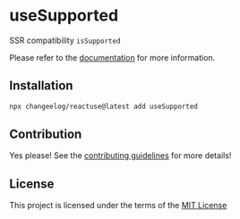 # useSupported

SSR compatibility `isSupported`

Please refer to the [documentation](#) for more information.

## Installation

```bash
npx changeelog/reactuse@latest add useSupported
```

## Contribution

Yes please! See the [contributing guidelines](/CONTRIBUTING.md) for more details!

## License

This project is licensed under the terms of the [MIT License](/LICENSE)
